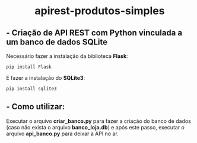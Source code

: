 <h1 align="center"> apirest-produtos-simples</h1>

<h2>- Criação de API REST com Python vinculada a um banco de dados SQLite </h2>
<p>Necessário fazer a instalação da biblioteca <b>Flask</b>:</p>

```
pip install Flask
```

<p>E fazer a instalação do <b>SQLite3</b>:</p>

```
pip install sqlite3
```

<h2>- Como utilizar: </h2>
<p>Executar o arquivo <b>criar_banco.py</b> para fazer a criação do banco de dados (caso não exista o arquivo <b>banco_loja.db</b>) e após este passo, executar o arquivo <b>api_banco.py</b> para deixar a API no ar.</p>

